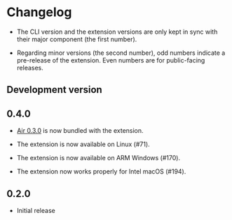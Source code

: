 # Changelog

- The CLI version and the extension versions are only kept in sync with their major component (the first number).

- Regarding minor versions (the second number), odd numbers indicate a pre-release of the extension. Even numbers are for public-facing releases.

## Development version

## 0.4.0

- [Air 0.3.0](https://github.com/posit-dev/air/blob/main/CHANGELOG.md) is now bundled with the extension.

- The extension is now available on Linux (#71).

- The extension is now available on ARM Windows (#170).

- The extension now works properly for Intel macOS (#194).

## 0.2.0

- Initial release
